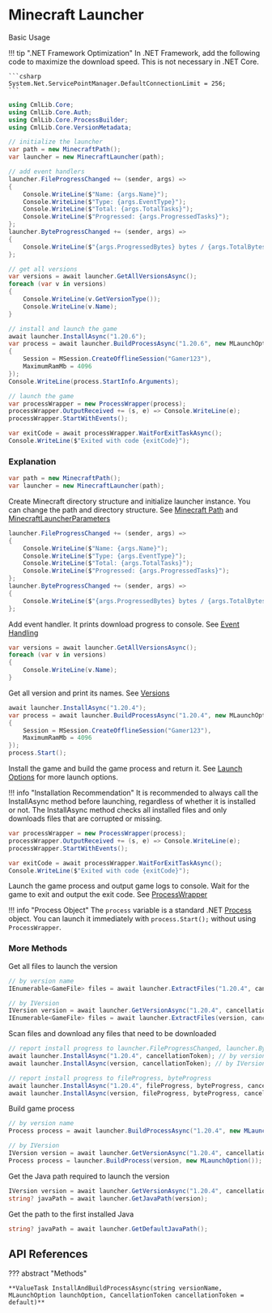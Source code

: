 # Minecraft Launcher

Basic Usage

!!! tip ".NET Framework Optimization"
    In .NET Framework, add the following code to maximize the download speed. This is not necessary in .NET Core.

    ```csharp
    System.Net.ServicePointManager.DefaultConnectionLimit = 256;
    ```

```csharp
using CmlLib.Core;
using CmlLib.Core.Auth;
using CmlLib.Core.ProcessBuilder;
using CmlLib.Core.VersionMetadata;

// initialize the launcher
var path = new MinecraftPath();
var launcher = new MinecraftLauncher(path);

// add event handlers
launcher.FileProgressChanged += (sender, args) =>
{
    Console.WriteLine($"Name: {args.Name}");
    Console.WriteLine($"Type: {args.EventType}");
    Console.WriteLine($"Total: {args.TotalTasks}");
    Console.WriteLine($"Progressed: {args.ProgressedTasks}");
};
launcher.ByteProgressChanged += (sender, args) =>
{
    Console.WriteLine($"{args.ProgressedBytes} bytes / {args.TotalBytes} bytes");
};

// get all versions
var versions = await launcher.GetAllVersionsAsync();
foreach (var v in versions)
{
    Console.WriteLine(v.GetVersionType());
    Console.WriteLine(v.Name);
}

// install and launch the game
await launcher.InstallAsync("1.20.6");
var process = await launcher.BuildProcessAsync("1.20.6", new MLaunchOption
{
    Session = MSession.CreateOfflineSession("Gamer123"),
    MaximumRamMb = 4096
});
Console.WriteLine(process.StartInfo.Arguments);

// launch the game
var processWrapper = new ProcessWrapper(process);
processWrapper.OutputReceived += (s, e) => Console.WriteLine(e);
processWrapper.StartWithEvents();

var exitCode = await processWrapper.WaitForExitTaskAsync();
Console.WriteLine($"Exited with code {exitCode}");
```

### Explanation

```csharp
var path = new MinecraftPath();
var launcher = new MinecraftLauncher(path);
```

Create Minecraft directory structure and initialize launcher instance. You can change the path and directory structure. See [Minecraft Path](MinecraftPath.md) and [MinecraftLauncherParameters](../more-apis/minecraftlauncherparameters.md)

```csharp
launcher.FileProgressChanged += (sender, args) =>
{
    Console.WriteLine($"Name: {args.Name}");
    Console.WriteLine($"Type: {args.EventType}");
    Console.WriteLine($"Total: {args.TotalTasks}");
    Console.WriteLine($"Progressed: {args.ProgressedTasks}");
};
launcher.ByteProgressChanged += (sender, args) =>
{
    Console.WriteLine($"{args.ProgressedBytes} bytes / {args.TotalBytes} bytes");
};
```

Add event handler. It prints download progress to console. See [Event Handling](Handling-Events.md)

```csharp
var versions = await launcher.GetAllVersionsAsync();
foreach (var v in versions)
{
    Console.WriteLine(v.Name);
}
```

Get all version and print its names. See [Versions](versions.md)

```csharp
await launcher.InstallAsync("1.20.4");
var process = await launcher.BuildProcessAsync("1.20.4", new MLaunchOption
{
    Session = MSession.CreateOfflineSession("Gamer123"),
    MaximumRamMb = 4096
});
process.Start();
```

Install the game and build the game process and return it. See [Launch Options](MLaunchOption.md) for more launch options.

!!! info "Installation Recommendation"
    It is recommended to always call the InstallAsync method before launching, regardless of whether it is installed or not. The InstallAsync method checks all installed files and only downloads files that are corrupted or missing.

```csharp
var processWrapper = new ProcessWrapper(process);
processWrapper.OutputReceived += (s, e) => Console.WriteLine(e);
processWrapper.StartWithEvents();

var exitCode = await processWrapper.WaitForExitTaskAsync();
Console.WriteLine($"Exited with code {exitCode}");
```

Launch the game process and output game logs to console. Wait for the game to exit and output the exit code. See [ProcessWrapper](../utilities/processwrapper.md)

!!! info "Process Object"
    The `process` variable is a standard .NET [Process](https://learn.microsoft.com/en-us/dotnet/api/system.diagnostics.process) object. You can launch it immediately with `process.Start();` without using `ProcessWrapper`.

### More Methods

Get all files to launch the version

```csharp
// by version name
IEnumerable<GameFile> files = await launcher.ExtractFiles("1.20.4", cancellationToken);
```

```csharp
// by IVersion 
IVersion version = await launcher.GetVersionAsync("1.20.4", cancellationToken);
IEnumerable<GameFile> files = await launcher.ExtractFiles(version, cancellationToken);
```

Scan files and download any files that need to be downloaded

```csharp
// report install progress to launcher.FileProgressChanged, launcher.ByteProgressChanged
await launcher.InstallAsync("1.20.4", cancellationToken); // by version name
await launcher.InstallAsync(version, cancellationToken); // by IVersion 

// report install progress to fileProgress, byteProgress
await launcher.InstallAsync("1.20.4", fileProgress, byteProgress, cancellationToken); // by version name 
await launcher.InstallAsync(version, fileProgress, byteProgress, cancellationToken); // by IVersion 
```

Build game process

```csharp
// by version name
Process process = await launcher.BuildProcessAsync("1.20.4", new MLaunchOption(), cancellationToken);
```

```csharp
// by IVersion
IVersion version = await launcher.GetVersionAsync("1.20.4", cancellationToken);
Process process = launcher.BuildProcess(version, new MLaunchOption());
```

Get the Java path required to launch the version

```csharp
IVersion version = await launcher.GetVersionAsync("1.20.4", cancellationToken);
string? javaPath = await launcher.GetJavaPath(version);
```

Get the path to the first installed Java

```csharp
string? javaPath = await launcher.GetDefaultJavaPath();
```

## API References

??? abstract "Methods"

    **ValueTask InstallAndBuildProcessAsync(string versionName, MLaunchOption launchOption, CancellationToken cancellationToken = default)**
